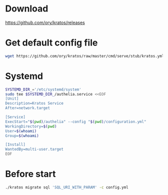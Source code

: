 # Download
https://github.com/ory/kratos/releases

# Get default config file
```sh
wget https://github.com/ory/kratos/raw/master/cmd/serve/stub/kratos.yml
```

# Systemd
```sh
SYSTEMD_DIR_='/etc/systemd/system'
sudo tee $SYSTEMD_DIR_/authelia.service <<EOF
[Unit]
Description=Kratos Service
After=network.target

[Service]
ExecStart="$(pwd)/authelia" --config "$(pwd)/configuration.yml"
WorkingDirectory=$(pwd)
User=$(whoami)
Group=$(whoami)

[Install]
WantedBy=multi-user.target
EOF
```

# Before start
```sh
./kratos migrate sql 'SQL_URI_WITH_PARAM' -c config.yml
```